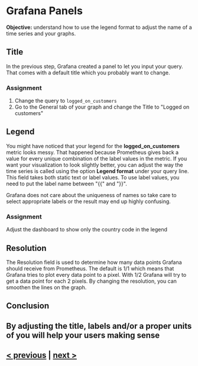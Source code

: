 # Grafana Panels
**Objective:** understand how to use the legend format to adjust the name of a time series and your graphs.

## Title
In the previous step, Grafana created a panel to let you input your query. That comes with a default title which you probably
want to change. 

### Assignment 
1. Change the query to `logged_on_customers`
1. Go to the General tab of your graph and change the Title to "Logged on customers"

## Legend
You might have noticed that your legend for the **logged_on_customers** metric looks messy. That happened because Prometheus gives
back a value for every unique combination of the label values in the metric. If you want your visualization to look slightly better,
you can adjust the way the time series is called using the option **Legend format** under your query line. 
This field takes both static text or label values. To use label values, you need to put the label name between "{{" and "}}".

Grafana does not care about the uniqueness of names so take care to select appropriate labels or the result may end up highly 
confusing. 

### Assignment 
Adjust the dashboard to show only the country code in the legend

## Resolution
The Resolution field is used to determine how many data points Grafana should receive from Prometheus. The default is 1/1 which 
means that Grafana tries to plot every data point to a pixel. With 1/2 Grafana will try to get a data point for each 2 pixels. 
By changing the resolution, you can smoothen the lines on the graph. 

## Conclusion
By adjusting the title, labels and/or a proper units of you will help your users making sense
---
## [< previous](01%20-%20Intro%20Grafana%20Prom%20QL.md) | [next >](03%20-%20Label%20Operators.md)

